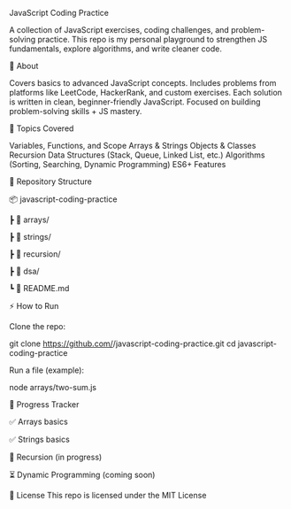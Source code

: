 JavaScript Coding Practice

A collection of JavaScript exercises, coding challenges, and problem-solving practice.
This repo is my personal playground to strengthen JS fundamentals, explore algorithms, and write cleaner code.

📌 About

Covers basics to advanced JavaScript concepts.
Includes problems from platforms like LeetCode, HackerRank, and custom exercises.
Each solution is written in clean, beginner-friendly JavaScript.
Focused on building problem-solving skills + JS mastery.

🚀 Topics Covered

Variables, Functions, and Scope
Arrays & Strings
Objects & Classes
Recursion
Data Structures (Stack, Queue, Linked List, etc.)
Algorithms (Sorting, Searching, Dynamic Programming)
ES6+ Features

📂 Repository Structure

📦 javascript-coding-practice

 ┣ 📜 arrays/
 
 ┣ 📜 strings/
 
 ┣ 📜 recursion/
 
 ┣ 📜 dsa/
 
 ┗ 📜 README.md

⚡ How to Run

Clone the repo:

git clone https://github.com/<your-username>/javascript-coding-practice.git
cd javascript-coding-practice


Run a file (example):

node arrays/two-sum.js

🌱 Progress Tracker

✅ Arrays basics

✅ Strings basics

🔄 Recursion (in progress)

⏳ Dynamic Programming (coming soon)

📖 License
This repo is licensed under the MIT License
